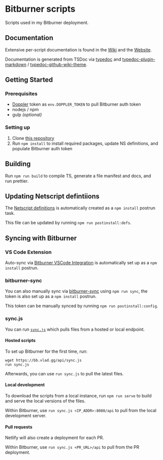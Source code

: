 # Bitburner scripts

Scripts used in my Bitburner deployment.

## Documentation

Extensive per-script documentation is found in the [Wiki](https://github.com/vladzaharia/bitburner/wiki) and the [Website](https://vladzaharia.github.io/bitburner/).

Documentation is generated from TSDoc via [typedoc](https://typedoc.org) and [typedoc-plugin-markdown](https://github.com/tgreyuk/typedoc-plugin-markdown/tree/master/packages/typedoc-plugin-markdown) / [typedoc-github-wiki-theme](https://github.com/tgreyuk/typedoc-plugin-markdown/tree/master/packages/typedoc-github-wiki-theme).

## Getting Started

### Prerequisites

-   [Doppler](https://www.doppler.com) token as `env.DOPPLER_TOKEN` to pull Bitburner auth token
-   nodejs / npm
-   gulp _(optional)_

### Setting up

1. Clone [this repository](https://github.com/vladzaharia/bitburner)
2. Run `npm install` to install required packages, update NS definitions, and populate Bitburner auth token

## Building

Run `npm run build` to compile TS, generate a file manifest and docs, and run prettier.

## Updating Netscript defintiions

The [Netscript definitions](src/lib/Netscript.d.ts) is automatically created as a `npm install` postrun task.

This file can be updated by running `npm run postinstall:defs`.

## Syncing with Bitburner

### VS Code Extension

Auto-sync via [Bitburner VSCode Integration](https://marketplace.visualstudio.com/items?itemName=bitburner.bitburner-vscode-integration) is automatically set up as a `npm install` postrun.

### bitburner-sync

You can also manually sync via [bitburner-sync](https://github.com/Nezrahm/bitburner-sync) using `npm run sync`, the token is also set up as a `npm install` postrun.

This token can be manually synced by running `npm run postinstall:config`.

### sync.js

You can run [`sync.js`](./src/sync.ts) which pulls files from a hosted or local endpoint.

#### Hosted scripts

To set up Bitburner for the first time, run:

```shell
wget https://bb.vlad.gg/api/sync.js
run sync.js
```

Afterwards, you can use `run sync.js` to pull the latest files.

#### Local development

To download the scripts from a local instance, run `npm run serve` to build and serve the local versions of the files.

Within Bitburner, use `run sync.js <IP_ADDR>:8080/api` to pull from the local development server.

#### Pull requests

Netlify will also create a deployment for each PR.

Within Bitburner, use `run sync.js <PR_URL>/api` to pull from the PR deployment.
